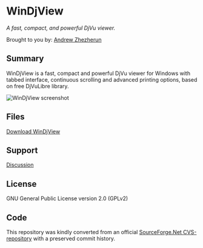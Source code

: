 # WinDjView
*A fast, compact, and powerful DjVu viewer.*

Brought to you by: [Andrew Zhezherun](https://sourceforge.net/u/zhezherun/profile/)

## Summary
WinDjView is a fast, compact and powerful DjVu viewer for Windows with tabbed interface, continuous scrolling and advanced printing options, based on free DjVuLibre library.

![WinDjView screenshot](https://a.fsdn.com/con/app/proj/windjview/screenshots/328149.jpg)

## Files
[Download WinDjView](https://sourceforge.net/projects/windjview/files/latest/download)

## Support
[Discussion](https://sourceforge.net/p/windjview/discussion/)

## License
GNU General Public License version 2.0 (GPLv2)

## Code
This repository was kindly converted from an official [SourceForge.Net CVS-repository](https://sourceforge.net/p/windjview/code/) with a preserved commit history.

